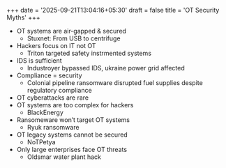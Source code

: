 +++
date = '2025-09-21T13:04:16+05:30'
draft = false
title = 'OT Security Myths'
+++
- OT systems are air-gapped & secured
  - Stuxnet: From USB to centrifuge
- Hackers focus on IT not OT
  - Triton targeted safety instrmented systems
- IDS is sufficient
  - Industroyer bypassed IDS, ukraine power grid affected
- Compliance = security
  - Colonial pipeline ransomware disrupted fuel supplies despite regulatory compliance
- OT cyberattacks are rare
- OT systems are too complex for hackers
  - BlackEnergy
- Ransomeware won’t target OT systems
  - Ryuk ransomware
- OT legacy systems cannot be secured
  - NoTPetya
- Only large enterprises face OT threats
  - Oldsmar water plant hack
